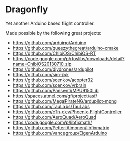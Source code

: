 Dragonfly
=========

Yet another Arduino based flight controller.

Made possible by the following great projects:
* https://github.com/arduino/Arduino
* https://github.com/queezythegreat/arduino-cmake
* https://github.com/ChibiOS/ChibiOS-RT
* https://code.google.com/p/rtoslibs/downloads/detail?name=ChibiOS20130710.zip
* https://github.com/diydrones/ardupilot
* https://github.com/sim-/kk
* https://github.com/scenkov/acopter32
* https://github.com/scenkov/vrbrain
* https://github.com/Pansenti/MPU9150Lib
* https://spaces.atmel.com/gf/project/asf/
* https://github.com/MegaPirateNG/ardupilot-mpng
* https://github.com/TauLabs/TauLabs
* https://github.com/cTn-dev/Phoenix-FlightController
* https://github.com/AeroQuad/AeroQuad
* https://code.google.com/p/libfixmath/
* https://github.com/PetteriAimonen/libfixmatrix
* https://github.com/vancegroup/EigenArduino
